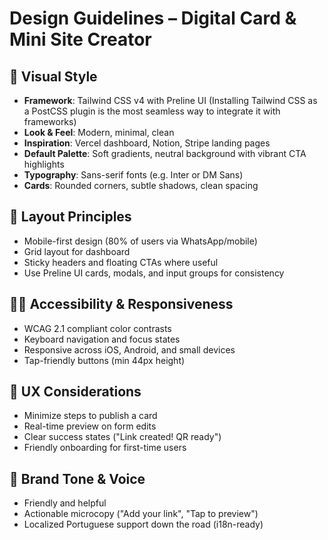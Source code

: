 # Design Guidelines – Digital Card & Mini Site Creator

## 🎨 Visual Style
- **Framework**: Tailwind CSS v4 with Preline UI (Installing Tailwind CSS as a PostCSS plugin is the most seamless way to integrate it with frameworks)
- **Look & Feel**: Modern, minimal, clean
- **Inspiration**: Vercel dashboard, Notion, Stripe landing pages
- **Default Palette**: Soft gradients, neutral background with vibrant CTA highlights
- **Typography**: Sans-serif fonts (e.g. Inter or DM Sans)
- **Cards**: Rounded corners, subtle shadows, clean spacing

## 📐 Layout Principles
- Mobile-first design (80% of users via WhatsApp/mobile)
- Grid layout for dashboard
- Sticky headers and floating CTAs where useful
- Use Preline UI cards, modals, and input groups for consistency

## 🧑‍💻 Accessibility & Responsiveness
- WCAG 2.1 compliant color contrasts
- Keyboard navigation and focus states
- Responsive across iOS, Android, and small devices
- Tap-friendly buttons (min 44px height)

## 🧠 UX Considerations
- Minimize steps to publish a card
- Real-time preview on form edits
- Clear success states ("Link created! QR ready")
- Friendly onboarding for first-time users

## 🎤 Brand Tone & Voice
- Friendly and helpful
- Actionable microcopy ("Add your link", "Tap to preview")
- Localized Portuguese support down the road (i18n-ready)

